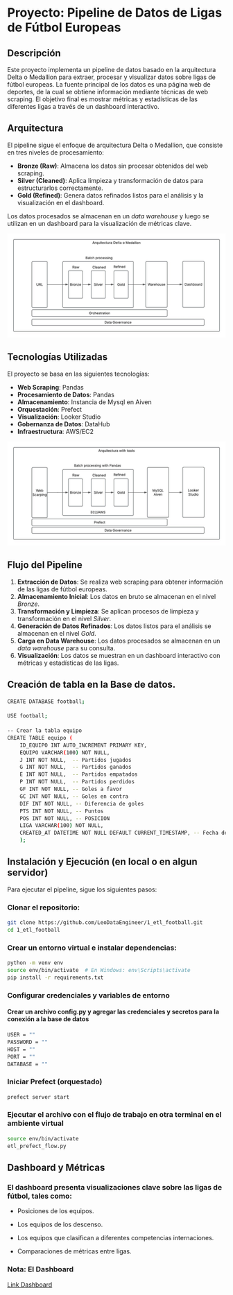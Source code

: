 # Proyecto: Pipeline de Datos de Ligas de Fútbol Europeas

## Descripción

Este proyecto implementa un pipeline de datos basado en la arquitectura Delta o Medallion para extraer, procesar y visualizar datos sobre ligas de fútbol europeas. La fuente principal de los datos es una página web de deportes, de la cual se obtiene información mediante técnicas de web scraping. El objetivo final es mostrar métricas y estadísticas de las diferentes ligas a través de un dashboard interactivo.

## Arquitectura

El pipeline sigue el enfoque de arquitectura Delta o Medallion, que consiste en tres niveles de procesamiento:

- **Bronze (Raw)**: Almacena los datos sin procesar obtenidos del web scraping.
- **Silver (Cleaned)**: Aplica limpieza y transformación de datos para estructurarlos correctamente.
- **Gold (Refined)**: Genera datos refinados listos para el análisis y la visualización en el dashboard.

Los datos procesados se almacenan en un *data warehouse* y luego se utilizan en un dashboard para la visualización de métricas clave.

![Texto alternativo](/imagen/Arq-Datos-Delta1.jpeg)


## Tecnologías Utilizadas

El proyecto se basa en las siguientes tecnologías:

- **Web Scraping**:  Pandas 
- **Procesamiento de Datos**: Pandas
- **Almacenamiento**: Instancia de Mysql en Aiven
- **Orquestación**: Prefect
- **Visualización**: Looker Studio
- **Gobernanza de Datos**: DataHub
- **Infraestructura**: AWS/EC2

![Texto alternativo](/imagen/Arq-Datos-Delta2.jpeg)
## Flujo del Pipeline

1. **Extracción de Datos**: Se realiza web scraping para obtener información de las ligas de fútbol europeas.
2. **Almacenamiento Inicial**: Los datos en bruto se almacenan en el nivel *Bronze*.
3. **Transformación y Limpieza**: Se aplican procesos de limpieza y transformación en el nivel *Silver*.
4. **Generación de Datos Refinados**: Los datos listos para el análisis se almacenan en el nivel *Gold*.
5. **Carga en Data Warehouse**: Los datos procesados se almacenan en un *data warehouse* para su consulta.
6. **Visualización**: Los datos se muestran en un dashboard interactivo con métricas y estadísticas de las ligas.


## Creación de tabla en la Base de datos.

```bash
CREATE DATABASE football;

USE football;

-- Crear la tabla equipo
CREATE TABLE equipo (
    ID_EQUIPO INT AUTO_INCREMENT PRIMARY KEY,
    EQUIPO VARCHAR(100) NOT NULL,
    J INT NOT NULL,  -- Partidos jugados
    G INT NOT NULL,  -- Partidos ganados
    E INT NOT NULL,  -- Partidos empatados
    P INT NOT NULL,  -- Partidos perdidos
    GF INT NOT NULL, -- Goles a favor
    GC INT NOT NULL, -- Goles en contra
    DIF INT NOT NULL, -- Diferencia de goles
    PTS INT NOT NULL, -- Puntos
    POS INT NOT NULL, -- POSICION
    LIGA VARCHAR(100) NOT NULL, 
    CREATED_AT DATETIME NOT NULL DEFAULT CURRENT_TIMESTAMP, -- Fecha de registro
    );
```

## Instalación y Ejecución (en local o en algun servidor)

Para ejecutar el pipeline, sigue los siguientes pasos:

### Clonar el repositorio:

```bash
git clone https://github.com/LeoDataEngineer/1_etl_football.git
cd 1_etl_football
```
### Crear un entorno virtual e instalar dependencias:

```bash
python -m venv env
source env/bin/activate  # En Windows: env\Scripts\activate
pip install -r requirements.txt
```
### Configurar credenciales y variables de entorno
#### Crear un archivo config.py y agregar las credenciales y secretos para la conexión a la base de datos

```bash
USER = ""         
PASSWORD = ""  
HOST = ""    
PORT = ""        
DATABASE = ""
```

### Iniciar Prefect (orquestado)
```bash
prefect server start
```
### Ejecutar el archivo con el flujo de trabajo en otra terminal en el ambiente virtual 
```bash
source env/bin/activate
etl_prefect_flow.py
```

## Dashboard y Métricas
### El dashboard presenta visualizaciones clave sobre las ligas de fútbol, tales como:

- Posiciones de los equipos.

- Los equipos de los descenso.

- Los equipos que clasifican a diferentes competencias internaciones.

- Comparaciones de métricas entre ligas.

### Nota: El Dashboard
[Link Dashboard](https://lookerstudio.google.com)
